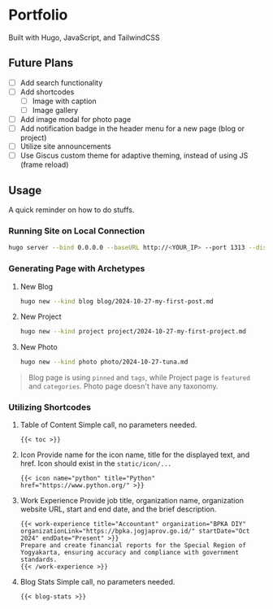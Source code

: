 # Portfolio

Built with Hugo, JavaScript, and TailwindCSS

## Future Plans

- [ ] Add search functionality
- [ ] Add shortcodes
  - [ ] Image with caption
  - [ ] Image gallery
- [ ] Add image modal for photo page
- [ ] Add notification badge in the header menu for a new page (blog or project)
- [ ] Utilize site announcements
- [ ] Use Giscus custom theme for adaptive theming, instead of using JS (frame reload)

## Usage

A quick reminder on how to do stuffs.

### Running Site on Local Connection

```bash
hugo server --bind 0.0.0.0 --baseURL http://<YOUR_IP> --port 1313 --disableFastRender
```

### Generating Page with Archetypes

1. New Blog

   ```bash
   hugo new --kind blog blog/2024-10-27-my-first-post.md
   ```

2. New Project

   ```bash
   hugo new --kind project project/2024-10-27-my-first-project.md
   ```

3. New Photo

   ```bash
   hugo new --kind photo photo/2024-10-27-tuna.md
   ```

> Blog page is using `pinned` and `tags`, while Project page is `featured` and `categories`.
> Photo page doesn't have any taxonomy.

### Utilizing Shortcodes

1. Table of Content
   Simple call, no parameters needed.

   ```
   {{< toc >}}
   ```

2. Icon
   Provide name for the icon name, title for the displayed text, and href.
   Icon should exist in the `static/icon/...`

   ```
   {{< icon name="python" title="Python" href="https://www.python.org/" >}}
   ```

3. Work Experience
   Provide job title, organization name, organization website URL, start and end date, and the brief description.

   ```
   {{< work-experience title="Accountant" organization="BPKA DIY" organizationLink="https://bpka.jogjaprov.go.id/" startDate="Oct 2024" endDate="Present" >}}
   Prepare and create financial reports for the Special Region of Yogyakarta, ensuring accuracy and compliance with government standards.
   {{< /work-experience >}}
   ```

4. Blog Stats
   Simple call, no parameters needed.
   ```
   {{< blog-stats >}}
   ```
